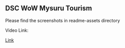 ## DSC WoW Mysuru Tourism


Please find the screenshots in readme-assets directory

Video Link:

<a href="https://youtu.be/xjj0wlsH9Cs">Link</a>

